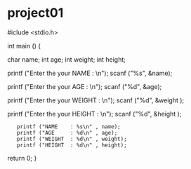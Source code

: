 # project01

#iclude <stdio.h> 

int main ()
{

char name;
int age;
int weight;
int height;


  printf ("Enter the your NAME    : \n");
  scanf ("%s", &name);

  printf ("Enter the your AGE     : \n");
  scanf ("%d", &age);

  printf ("Enter the your WEIGHT  : \n");
  scanf ("%d", &weight );
  
  printf ("Enter the your HEIGHT  : \n");
  scanf ("%d", &height );

       printf ("NAME    : %s\n" , name);
       printf ("AGE     : %d\n" , age);
       printf ("WEIGHT  : %d\n" , weight);
       printf ("HEIGHT  : %d\n" , height);
  

return 0;
}
